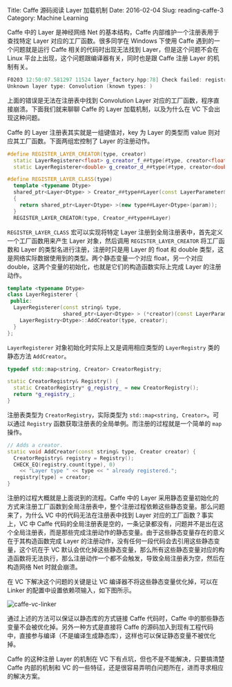 Title: Caffe 源码阅读 Layer 加载机制
Date: 2016-02-04
Slug: reading-caffe-3
Category: Machine Learning


Caffe 中的 Layer 是神经网络 Net 的基本结构，Caffe 内部维护一个注册表用于查找特定 Layer 对应的工厂函数。很多同学在 Windows 下使用 Caffe 遇到的一个问题就是运行 Caffe 相关的代码时出现无法找到 Layer，但是这个问题不会在 Linux 平台上出现，这个问题跟编译器有关，同时也是跟 Caffe 注册 Layer 的机制有关。

```c++
F0203 12:50:07.581297 11524 layer_factory.hpp:78] Check failed: registry.count(type) == 1 (0 vs. 1)
Unknown layer type: Convolution (known types: )
```

上面的错误是无法在注册表中找到 Convolution Layer 对应的工厂函数，程序直接崩溃。下面我们就来聊聊 Caffe 的 Layer 加载机制，以及为什么在 VC 下会出现这种问题。

Caffe 的 Layer 注册表其实就是一组键值对，key 为 Layer 的类型而 value 则对应其工厂函数。下面两组宏控制了 Layer 的注册动作。

```c++
#define REGISTER_LAYER_CREATOR(type, creator)                                  \
  static LayerRegisterer<float> g_creator_f_##type(#type, creator<float>);     \
  static LayerRegisterer<double> g_creator_d_##type(#type, creator<double>)    \

#define REGISTER_LAYER_CLASS(type)                                             \
  template <typename Dtype>                                                    \
  shared_ptr<Layer<Dtype> > Creator_##type##Layer(const LayerParameter& param) \
  {                                                                            \
    return shared_ptr<Layer<Dtype> >(new type##Layer<Dtype>(param));           \
  }                                                                            \
  REGISTER_LAYER_CREATOR(type, Creator_##type##Layer)
```

`REGISTER_LAYER_CLASS` 宏可以实现将特定 Layer 注册到全局注册表中，首先定义一个工厂函数用来产生 Layer 对象，然后调用 `REGISTER_LAYER_CREATOR` 将工厂函数和 Layer 的类型名进行注册，注册时只是用 Layer 的 float 和 double 类型，这是网络实际数据使用到的类型。两个静态变量一个对应 float，另一个对应 double，这两个变量的初始化，也就是它们的构造函数实际上完成 Layer 的注册动作。

```c++
template <typename Dtype>
class LayerRegisterer {
 public:
  LayerRegisterer(const string& type,
                  shared_ptr<Layer<Dtype> > (*creator)(const LayerParameter&)) {
    LayerRegistry<Dtype>::AddCreator(type, creator);
  }
};
```

`LayerRegisterer` 对象初始化时实际上又是调用相应类型的 `LayerRegistry` 类的静态方法 `AddCreator`。

```c++
typedef std::map<string, Creator> CreatorRegistry;

static CreatorRegistry& Registry() {
  static CreatorRegistry* g_registry_ = new CreatorRegistry();
  return *g_registry_;
}
```

注册表类型为 `CreatorRegistry`，实际类型为 `std::map<string, Creator>`。可以通过 `Registry` 函数获取注册表的全局单例。而注册的过程就是一个简单的 `map` 操作。

```c++
// Adds a creator.
static void AddCreator(const string& type, Creator creator) {
  CreatorRegistry& registry = Registry();
  CHECK_EQ(registry.count(type), 0)
    << "Layer type " << type << " already registered.";
  registry[type] = creator;
}
```

注册的过程大概就是上面说到的流程。Caffe 中的 Layer 采用静态变量初始化的方式来注册工厂函数到全局注册表中，整个注册过程依赖这些静态变量。那么问题来了，为什么 VC 中的代码无法在注册表中找到 Layer 对应的工厂函数？事实上，VC 中 Caffe 代码的全局注册表是空的，一条记录都没有，问题并不是出在这个全局注册表，而是那些完成注册动作的静态变量。由于这些静态变量存在的意义在于其构造函数完成 Layer 的注册动作，没有任何一段代码会去引用这些静态变量，这个坑在于 VC 默认会优化掉这些静态变量，那么所有这些静态变量对应的构造函数将无法执行，那么注册动作一个都不会触发，导致全局注册表为空，然后在构造网络 Net 时就会崩溃。

在 VC 下解决这个问题的关键是让 VC 编译器不将这些静态变量优化掉，可以在 Linker 的配置中设置依赖项输入，如下图所示。

![caffe-vc-linker]({filename}/images/2016/caffe-vc-linker.png)

通过上述的方法可以保证以静态库的方式链接 Caffe 代码时，Caffe 中的那些静态变量不会被优化掉。另外一种方式是直接将 Caffe 的源码加入到现有工程代码中，直接参与编译（不是编译生成静态库），这样也可以保证静态变量不被优化掉。

Caffe 的这种注册 Layer 的机制在 VC 下有点坑，但也不是不能解决，只要搞清楚 Caffe 内部的机制和 VC 的一些特征，还是很容易弄明白问题所在，进而寻求相应的解决方案。
